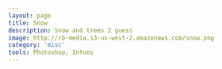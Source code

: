 ```yaml
---
layout: page
title: Snow
description: Snow and trees I guess
image: http://rb-media.s3-us-west-2.amazonaws.com/snow.png
category: 'misc'
tools: Photoshop, Intuos
---
```



